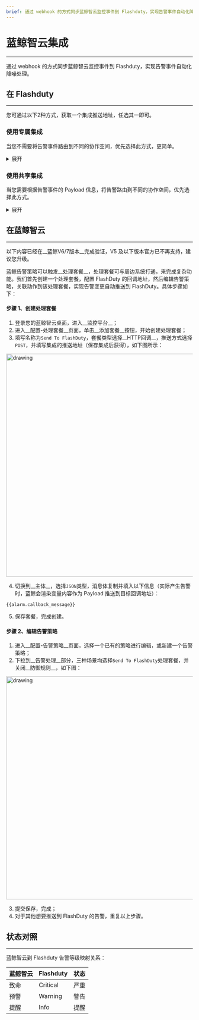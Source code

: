 ```yaml
---
brief: 通过 webhook 的方式同步蓝鲸智云监控事件到 Flashduty，实现告警事件自动化降噪处理
---
```


# 蓝鲸智云集成

---

通过 webhook 的方式同步蓝鲸智云监控事件到 Flashduty，实现告警事件自动化降噪处理。

## 在 Flashduty
---
您可通过以下2种方式，获取一个集成推送地址，任选其一即可。

### 使用专属集成

当您不需要将告警事件路由到不同的协作空间，优先选择此方式，更简单。

<details>
<summary>展开</summary>

1. 进入 Flashduty 控制台，选择 **协作空间**，进入某个空间的详情页面
2. 选择 **集成数据** tab，点击 **添加一个集成**，进入添加集成页面
3. 选择 **蓝鲸智云** 集成，点击 **保存**，生成卡片。
4. 点击生成的卡片，可以查看到 **推送地址**，复制备用，完成。


</details>

### 使用共享集成

当您需要根据告警事件的 Payload 信息，将告警路由到不同的协作空间，优先选择此方式。

<details>
<summary>展开</summary>

1. 进入 Flashduty 控制台，选择 **集成中心=>告警事件**，进入集成选择页面。
2. 选择 **蓝鲸智云** 集成：
- **集成名称**：为当前集成定义一个名称。
3. 点击 **保存** 后，复制当前页面的新生成的 **推送地址** 备用。
4. 点击 **创建路由**，为集成配置路由规则。您可以按条件匹配不同的告警到不同的协作空间，也可以直接设置默认协作空间作为兜底，后续再按需调整。
5. 完成。

</details>

## 在蓝鲸智云
---
以下内容已经在__蓝鲸V6/7版本__完成验证，V5 及以下版本官方已不再支持，建议您升级。

蓝鲸告警策略可以触发__处理套餐__，处理套餐可与周边系统打通，来完成复杂功能。我们首先创建一个处理套餐，配置 FlashDuty 的回调地址，然后编辑告警策略，关联动作到该处理套餐，实现告警变更自动推送到 FlashDuty。具体步骤如下：

#### 步骤 1、创建处理套餐

<div class="md-block">

1. 登录您的蓝鲸智云桌面，进入__监控平台__；
2. 进入__配置-处理套餐__页面，单击__添加套餐__按钮，开始创建处理套餐；
3. 填写名称为`Send To FlashDuty`，套餐类型选择__HTTP回调__，推送方式选择`POST`，并填写集成的推送地址（保存集成后获得），如下图所示：

<img alt="drawing" width="600" src="https://fcdoc.github.io/img/PZqbJNifhVKQj9FQNUw3DmVq8JGPf0sug4nfwFxVEjQ.avif" />

4. 切换到__主体__，选择`JSON`类型，消息体复制并填入以下信息（实际产生告警时，蓝鲸会渲染变量内容作为 Payload 推送到目标回调地址）：

```
{{alarm.callback_message}}
```

5. 保存套餐，完成创建。
</div>

#### 步骤 2、编辑告警策略

<div class="md-block">

1. 进入__配置-告警策略__页面，选择一个已有的策略进行编辑，或新建一个告警策略；
2. 下拉到__告警处理__部分，三种场景均选择`Send To FlashDuty`处理套餐，并关闭__防御规则__，如下图：

<img alt="drawing" width="600" src="https://fcdoc.github.io/img/yeCaYyAFIHIaZZL6z7_gTPHz-vjF6nCl5Yw8rv1t9SI.avif" />

3. 提交保存，完成；
4. 对于其他想要推送到 FlashDuty 的告警，重复以上步骤。

</div>

## 状态对照
---
<div class="md-block">

蓝鲸智云到 Flashduty 告警等级映射关系：

| 蓝鲸智云 |  Flashduty  | 状态 |
| -------- | -------- | ---- |
| 致命     | Critical | 严重 |
| 预警     | Warning  | 警告 |
| 提醒     | Info     | 提醒 |

</div>